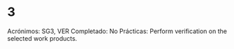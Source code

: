 # 3

Acrónimos: SG3, VER
Completado: No
Prácticas: Perform verification on the selected work products.